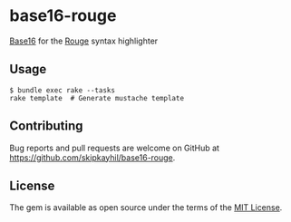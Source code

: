 # base16-rouge

[Base16][] for the [Rouge][] syntax highlighter

[Base16]: https://github.com/chriskempson/base16
[Rouge]: https://github.com/rouge-ruby/rouge

## Usage

```shell
$ bundle exec rake --tasks
rake template  # Generate mustache template
```

## Contributing

Bug reports and pull requests are welcome on GitHub at https://github.com/skipkayhil/base16-rouge.

## License

The gem is available as open source under the terms of the [MIT License](https://opensource.org/licenses/MIT).

